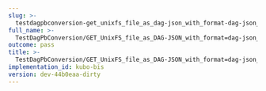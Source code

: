 ```yaml
---
slug: >-
  testdagpbconversion-get_unixfs_file_as_dag-json_with_format-dag-json_converts_to_the_expected_content-type
full_name: >-
  TestDagPbConversion/GET_UnixFS_file_as_DAG-JSON_with_format=dag-json_converts_to_the_expected_Content-Type
outcome: pass
title: >-
  TestDagPbConversion/GET_UnixFS_file_as_DAG-JSON_with_format=dag-json_converts_to_the_expected_Content-Type
implementation_id: kubo-bis
version: dev-44b0eaa-dirty
---
```



